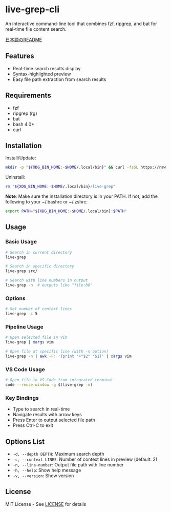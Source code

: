 # live-grep-cli

An interactive command-line tool that combines fzf, ripgrep, and bat for real-time file content search.

[日本語のREADME](README.ja.md)

## Features

- Real-time search results display
- Syntax-highlighted preview
- Easy file path extraction from search results

## Requirements

- fzf
- ripgrep (rg)
- bat
- bash 4.0+
- curl

## Installation

Install/Update:

```bash
mkdir -p "${XDG_BIN_HOME:-$HOME/.local/bin}" && curl -fsSL https://raw.githubusercontent.com/ymat19/live-grep-cli/main/live-grep -o "${XDG_BIN_HOME:-$HOME/.local/bin}/live-grep" && chmod +x "${XDG_BIN_HOME:-$HOME/.local/bin}/live-grep"
```

Uninstall:

```bash
rm "${XDG_BIN_HOME:-$HOME/.local/bin}/live-grep"
```

**Note**: Make sure the installation directory is in your PATH. If not, add the following to your ~/.bashrc or ~/.zshrc:

```bash
export PATH="${XDG_BIN_HOME:-$HOME/.local/bin}:$PATH"
```

## Usage

### Basic Usage

```bash
# Search in current directory
live-grep

# Search in specific directory
live-grep src/

# Search with line numbers in output
live-grep -n  # outputs like "file:80"
```

### Options

```bash
# Set number of context lines
live-grep -c 5
```

### Pipeline Usage

```bash
# Open selected file in Vim
live-grep | xargs vim

# Open file at specific line (with -n option)
live-grep -n | awk -F: '{print "+"$2" "$1}' | xargs vim
```

### VS Code Usage

```bash
# Open file in VS Code from integrated terminal
code --reuse-window -g $(live-grep -n)
```

### Key Bindings

- Type to search in real-time
- Navigate results with arrow keys
- Press Enter to output selected file path
- Press Ctrl-C to exit

## Options List

- `-d, --depth DEPTH`: Maximum search depth
- `-c, --context LINES`: Number of context lines in preview (default: 2)
- `-n, --line-number`: Output file path with line number
- `-h, --help`: Show help message
- `-v, --version`: Show version

## License

MIT License - See [LICENSE](LICENSE) for details
